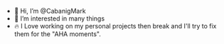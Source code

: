 - 👋 Hi, I’m @CabanigMark
- 👀 I’m interested in many things
- 🔥 I Love working on my personal projects then break and I'll try to fix them for the "AHA moments".
<!---
CabanigMark/CabanigMark is a ✨ special ✨ repository because its `README.md` (this file) appears on your GitHub profile.
You can click the Preview link to take a look at your changes.
--->
